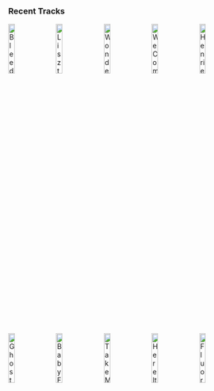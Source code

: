 ### Recent Tracks
[<img src='https://lastfm.freetls.fastly.net/i/u/300x300/ecae82853b784726c7e2c4e2ba55a4fd.png' width='16%' height='16%' alt='Bleeding Out'>](https://www.last.fm/music/imagine%2bdragons/_/bleeding%2bout)&nbsp;&nbsp;&nbsp;&nbsp;[<img src='https://lastfm.freetls.fastly.net/i/u/300x300/b06defa449863fea6a78434c268dff47.png' width='16%' height='16%' alt='Lisztomania'>](https://www.last.fm/music/phoenix/_/lisztomania)&nbsp;&nbsp;&nbsp;&nbsp;[<img src='https://lastfm.freetls.fastly.net/i/u/300x300/d2bd8c03b3c240278c6cf78d5f34101e.png' width='16%' height='16%' alt='Wonderwall'>](https://www.last.fm/music/oasis/_/wonderwall)&nbsp;&nbsp;&nbsp;&nbsp;[<img src='https://lastfm.freetls.fastly.net/i/u/300x300/17e33857c8b041b592356f2b3d4da1d5.png' width='16%' height='16%' alt='We Come Running'>](https://www.last.fm/music/youngblood%2bhawke/_/we%2bcome%2brunning)&nbsp;&nbsp;&nbsp;&nbsp;[<img src='https://lastfm.freetls.fastly.net/i/u/300x300/8ea4dad3c3614770bca41a29c2e53b3d.png' width='16%' height='16%' alt='Henrietta'>](https://www.last.fm/music/the%2bfratellis/_/henrietta)&nbsp;&nbsp;&nbsp;&nbsp;<br>[<img src='https://lastfm.freetls.fastly.net/i/u/300x300/01bccad9d7be4980c9fdbcec3be695c9.png' width='16%' height='16%' alt='Ghost'>](https://www.last.fm/music/american%2bauthors/_/ghost)&nbsp;&nbsp;&nbsp;&nbsp;[<img src='https://lastfm.freetls.fastly.net/i/u/300x300/8ea4dad3c3614770bca41a29c2e53b3d.png' width='16%' height='16%' alt='Baby Fratelli'>](https://www.last.fm/music/the%2bfratellis/_/baby%2bfratelli)&nbsp;&nbsp;&nbsp;&nbsp;[<img src='https://lastfm.freetls.fastly.net/i/u/300x300/d626440881e69e85f9cdc8f45d710fa9.png' width='16%' height='16%' alt='Take Me Out'>](https://www.last.fm/music/franz%2bferdinand/_/take%2bme%2bout)&nbsp;&nbsp;&nbsp;&nbsp;[<img src='https://lastfm.freetls.fastly.net/i/u/300x300/adbb6f03ef684245943af6094df11aa6.png' width='16%' height='16%' alt='Here It Goes Again'>](https://www.last.fm/music/ok%2bgo/_/here%2bit%2bgoes%2bagain)&nbsp;&nbsp;&nbsp;&nbsp;[<img src='https://lastfm.freetls.fastly.net/i/u/300x300/705f6109de0143da8050188598fd4781.png' width='16%' height='16%' alt='Fluorescent Adolescent'>](https://www.last.fm/music/arctic%2bmonkeys/_/fluorescent%2badolescent)&nbsp;&nbsp;&nbsp;&nbsp;<br>